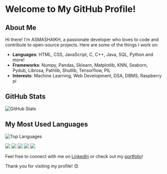 # Welcome to My GitHub Profile!

## About Me
Hi there! I'm ASMASHAIKH, a passionate developer who loves to code and contribute to open-source projects. Here are some of the things I work on:

- **Languages**: HTML, CSS, JavaScript, C, C++, Java, SQL, Python and more!
- **Frameworks**: Numpy, Pandas, Sklearn, Matplotlib, KNN, Seaborn, Pydub, Librosa, Pathlib, Shutlib, Tensorflow, PIL
- **Interests**: Machine Learning, Web Development, DSA, DBMS, Raspberry pi

## GitHub Stats
![GitHub Stats](https://github-readme-stats.vercel.app/api?username=ASMASHAIKH04&show_icons=true&theme=dark)

## My Most Used Languages
![Top Languages](https://github-readme-stats.vercel.app/api/top-langs/?username=ASMASHAIKH04&layout=compact)

[![](https://raw.githubusercontent.com/ASMASHAIKH04/github-profile-summary-cards/master/profile-summary-card-output/dark/0-profile-details.svg)](https://github.com/ASMASHAIKH04/github-profile-summary-cards)
[![](https://raw.githubusercontent.com/ASMASHAIKH04/github-profile-summary-cards/master/profile-summary-card-output/dark/1-repos-per-language.svg)](https://github.com/ASMASHAIKH04/github-profile-summary-cards)
[![](https://raw.githubusercontent.com/ASMASHAIKH04/github-profile-summary-cards/master/profile-summary-card-output/dark/2-most-commit-language.svg)](https://github.com/ASMASHAIKH04/github-profile-summary-cards)
[![](https://raw.githubusercontent.com/ASMASHAIKH04/github-profile-summary-cards/master/profile-summary-card-output/dark/3-stats.svg)](https://github.com/ASMASHAIKH04/github-profile-summary-cards)
[![](https://raw.githubusercontent.com/ASMASHAIKH04/github-profile-summary-cards/master/profile-summary-card-output/dark/4-productive-time.svg)](https://github.com/ASMASHAIKH04/github-profile-summary-cards)

Feel free to connect with me on [LinkedIn]([https://www.linkedin.com/in/your-linkedin-profile](https://www.linkedin.com/in/asma-shaikh-b1629921b/)) or check out my [portfolio](ttps://asmashaikh04.github.io/Protfolio/)!

Thank you for visiting my profile! 😊
